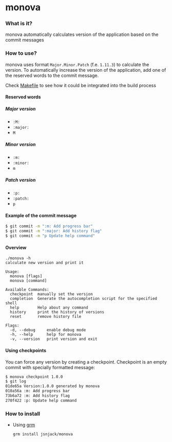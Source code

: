 monova
=====

### What is it?
monova automatically calculates version of the application based on the commit messages

### How to use?
monova uses format `Major.Minor.Patch` (f.e. `1.11.3`) to calculate the version.
To automatically increase the version of the application, add one of the reserved
words to the commit message.

Check [Makefile](https://github.com/jsnjack/monova/blob/master/Makefile) to see how it could be integrated into the build process

#### Reserved words
##### Major version
- `:M:`
- `:major:`
- `M`

##### Minor version
- `:m:`
- `:minor:`
- `m`

##### Patch version
- `:p:`
- `:patch:`
- `p`

#### Example of the commit message
```bash
$ git commit -m ":m: Add progress bar"
$ git commit -m ":major: Add history flag"
$ git commit -m "p Update help command"
```

#### Overview
```
./monova -h
calculate new version and print it

Usage:
  monova [flags]
  monova [command]

Available Commands:
  checkpoint  manually set the version
  completion  Generate the autocompletion script for the specified shell
  help        Help about any command
  history     print the history of versions
  reset       remove history file

Flags:
  -d, --debug     enable debug mode
  -h, --help      help for monova
  -v, --version   print version and exit
```

#### Using checkpoints
You can force any version by creating a checkpoint. Checkpoint is an empty commit
with specially formatted message:
```bash
$ monova checkpoint 1.0.0
$ git log
01de65a Version:1.0.0 generated by monova
010a56a :m: Add progress bar
73b6a72 :m: Add history flag
270f422 :p: Update help command
```

### How to install

 - Using [grm](https://github.com/jsnjack/grm)
    ```bash
    grm install jsnjack/monova
    ```
